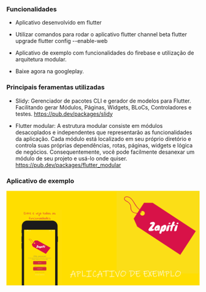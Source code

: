 ### Funcionalidades

- Aplicativo desenvolvido em flutter
- Utilizar comandos para rodar o aplicativo 
 flutter channel beta
 flutter upgrade
 flutter config --enable-web
 
- Aplicativo de exemplo com funcionalidades do firebase e utilização de arquitetura modular.
- Baixe agora na googleplay.

### Principais feramentas utilizadas

- Slidy: 
Gerenciador de pacotes CLI e gerador de modelos para Flutter. Facilitando gerar  Módulos, Páginas, Widgets, BLoCs, Controladores e testes.
https://pub.dev/packages/slidy

- Flutter modular:
A estrutura modular consiste em módulos desacoplados e independentes que representarão as funcionalidades da aplicação. Cada módulo está localizado em seu próprio diretório e controla suas próprias dependências, rotas, páginas, widgets e lógica de negócios. Consequentemente, você pode facilmente desanexar um módulo de seu projeto e usá-lo onde quiser.
https://pub.dev/packages/flutter_modular

### Aplicativo de exemplo

![](https://raw.githubusercontent.com/zapiti/zapiti_desafio/main/readme/banner.png)


